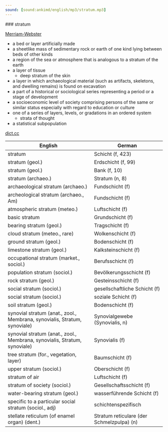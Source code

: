 ```yaml
---
sound: [sound:ankimd/english/mp3/stratum.mp3]
---
```


\### stratum

[Merriam-Webster](https://www.merriam-webster.com/dictionary/stratum)

- a bed or layer artificially made
- a sheetlike mass of sedimentary rock or earth of one kind lying between beds of other kinds
- a region of the sea or atmosphere that is analogous to a stratum of the earth
- a layer of tissue
    - deep stratum of the skin
- a layer in which archaeological material (such as artifacts, skeletons, and dwelling remains) is found on excavation
- a part of a historical or sociological series representing a period or a stage of development
- a socioeconomic level of society comprising persons of the same or similar status especially with regard to education or culture
- one of a series of layers, levels, or gradations in an ordered system
    - strata of thought
- a statistical subpopulation

[dict.cc](https://www.dict.cc/stratum)

| English        | German       |
| -------------- | ------------ |
| stratum | Schicht (f, 423) |
| stratum (geol.) | Erdschicht (f, 99) |
| stratum (geol.) | Bank (f, 10) |
| stratum (archaeo.) | Stratum (n, 8) |
| archaeological stratum (archaeo.) | Fundschicht (f) |
| archeological stratum (archaeo., Am) | Fundschicht (f) |
| atmospheric stratum (meteo.) | Luftschicht (f) |
| basic stratum | Grundschicht (f) |
| bearing stratum (geol.) | Tragschicht (f) |
| cloud stratum (meteo., rare) | Wolkenschicht (f) |
| ground stratum (geol.) | Bodenschicht (f) |
| limestone stratum (geol.) | Kalksteinschicht (f) |
| occupational stratum (market., sociol.) | Berufsschicht (f) |
| population stratum (sociol.) | Bevölkerungsschicht (f) |
| rock stratum (geol.) | Gesteinsschicht (f) |
| social stratum (sociol.) | gesellschaftliche Schicht (f) |
| social stratum (sociol.) | soziale Schicht (f) |
| soil stratum (geol.) | Bodenschicht (f) |
| synovial stratum (anat., zool., Membrana, synovialis, Stratum, synoviale) | Synovialgewebe (Synovialis, n) |
| synovial stratum (anat., zool., Membrana, synovialis, Stratum, synoviale) | Synovialis (f) |
| tree stratum (for., vegetation, layer) | Baumschicht (f) |
| upper stratum (sociol.) | Oberschicht (f) |
| stratum of air | Luftschicht (f) |
| stratum of society (sociol.) | Gesellschaftsschicht (f) |
| water-bearing stratum (geol.) | wasserführende Schicht (f) |
| specific to a particular social stratum (sociol., adj) | schichtenspezifisch |
| stellate reticulum (of enamel organ) (dent.) | Stratum reticulare (der Schmelzpulpa) (n) |
